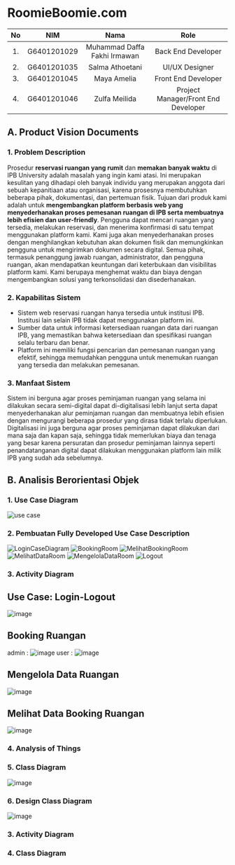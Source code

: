 # RoomieBoomie.com

| No | NIM  | Nama | Role
| :-----: | :-------------: | :-----------: | :-------: |
| 1. | G6401201029 | Muhammad Daffa Fakhi Irmawan | Back End Developer |
| 2. | G6401201035 | Salma Athoetani   | UI/UX Designer |
| 3. | G6401201045 | Maya Amelia   | Front End Developer |
| 4. | G6401201046 | Zulfa Meilida  | Project Manager/Front End Developer |

## A. Product Vision Documents 
### 1. Problem Description
Prosedur **reservasi ruangan yang rumit** dan **memakan banyak waktu** di IPB University adalah masalah yang ingin kami atasi. Ini merupakan kesulitan yang dihadapi oleh banyak individu yang merupakan anggota dari sebuah kepanitiaan atau organisasi, karena prosesnya membutuhkan beberapa pihak, dokumentasi, dan pertemuan fisik. Tujuan dari produk kami adalah untuk **mengembangkan platform berbasis web yang menyederhanakan proses pemesanan ruangan di IPB serta membuatnya lebih efisien dan user-friendly**. Pengguna dapat mencari ruangan yang tersedia, melakukan reservasi, dan menerima konfirmasi di satu tempat menggunakan platform kami. Kami juga akan menyederhanakan proses dengan menghilangkan kebutuhan akan dokumen fisik dan memungkinkan pengguna untuk mengirimkan dokumen secara digital. Semua pihak, termasuk penanggung jawab ruangan, administrator, dan pengguna ruangan, akan mendapatkan keuntungan dari keterbukaan dan visibilitas platform kami. Kami berupaya menghemat waktu dan biaya dengan mengembangkan solusi yang terkonsolidasi dan disederhanakan.

### 2. Kapabilitas Sistem
* Sistem web reservasi ruangan hanya tersedia untuk institusi IPB. Institusi lain selain IPB tidak dapat menggunakan platform ini.
* Sumber data untuk informasi ketersediaan ruangan data dari ruangan IPB, yang memastikan bahwa ketersediaan dan spesifikasi ruangan selalu terbaru dan benar.
* Platform ini memiliki fungsi pencarian dan pemesanan ruangan yang efektif, sehingga memudahkan pengguna untuk menemukan ruangan yang tersedia dan melakukan pemesanan.

### 3. Manfaat Sistem
Sistem ini berguna agar proses peminjaman ruangan yang selama ini dilakukan secara semi-digital dapat di-digitalisasi lebih lanjut serta dapat menyederhanakan alur peminjaman ruangan dan membuatnya lebih efisien dengan mengurangi beberapa prosedur yang dirasa tidak terlalu diperlukan. Digitalisasi ini juga berguna agar proses peminjaman dapat dilakukan dari mana saja dan kapan saja, sehingga tidak memerlukan biaya dan tenaga yang besar karena persuratan dan prosedur peminjaman lainnya seperti penandatanganan digital dapat dilakukan menggunakan platform lain milik IPB yang sudah ada sebelumnya.

## B. Analisis Berorientasi Objek
### 1. Use Case Diagram
![use case](https://user-images.githubusercontent.com/78604686/232186964-706910de-95ab-4e08-8c50-0b047137a067.jpg)

### 2. Pembuatan Fully Developed Use Case Description
![LoginCaseDiagram](https://github.com/zulfameilida/ADSKel2/assets/88767759/b94902cb-45c2-406d-a5d3-ccaee078d5d8)
![BookingRoom](https://github.com/zulfameilida/ADSKel2/assets/88767759/3ae71250-b65e-4a6d-85db-0142b2519426)
![MelihatBookingRoom](https://github.com/zulfameilida/ADSKel2/assets/88767759/0f25ea04-dd3b-49a0-8088-e30237de8eac)
![MelihatDataRoom](https://github.com/zulfameilida/ADSKel2/assets/88767759/955edf38-e45f-4682-bc03-fa9db94271fb)
![MengelolaDataRoom](https://github.com/zulfameilida/ADSKel2/assets/88767759/b4e860f0-f27b-4a5a-9a1e-6df70e660d68)
![Logout](https://github.com/zulfameilida/ADSKel2/assets/88767759/de2f57b5-e2ef-41af-a1d9-3f7626612969)
### 3. Activity Diagram
## Use Case: Login-Logout
![image](https://github.com/zulfameilida/ADSKel2/assets/88767759/c5d450d1-a56e-4d22-8f84-c38a90c70055)
## Booking Ruangan
admin :
![image](https://github.com/zulfameilida/ADSKel2/assets/88767759/1c63a1cf-4560-456e-8045-d3f6f1526217)
user : 
![image](https://github.com/zulfameilida/ADSKel2/assets/88767759/7531824b-26cd-457a-954a-32a03ccae581)
## Mengelola Data Ruangan
![image](https://github.com/zulfameilida/ADSKel2/assets/88767759/675aebc2-c907-4395-9118-726f8f6e34e1)
## Melihat Data Booking Ruangan
![image](https://github.com/zulfameilida/ADSKel2/assets/88767759/3ac4eb55-8f96-435c-b04f-6ef73b6c946a)

### 4. Analysis of Things

### 5. Class Diagram
![image](https://github.com/zulfameilida/ADSKel2/assets/88767759/d4f7b49d-31dc-4463-9a7e-3be41594d3a6)
### 6. Design Class Diagram
![image](https://github.com/zulfameilida/ADSKel2/assets/88767759/39f28401-d45f-47d9-bb35-5997ebc599a5)






### 3. Activity Diagram

### 4. Class Diagram
